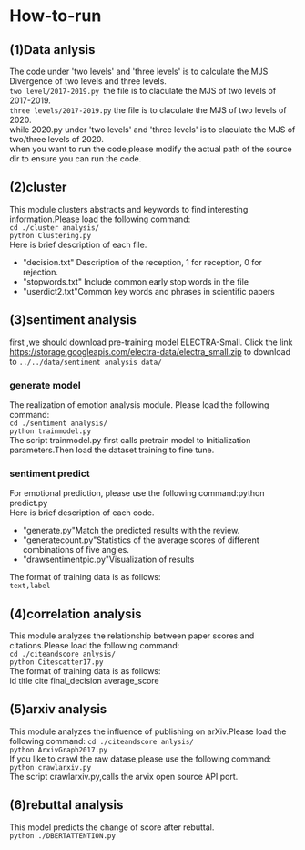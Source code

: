 # How-to-run
## (1)Data anlysis
The code under 'two levels' and 'three levels' is to calculate the MJS Divergence of two levels and three levels.<br>
```two level/2017-2019.py ```the file is to claculate the MJS of two levels of 2017-2019.<br>
```three levels/2017-2019.py``` the file is to claculate the MJS of two levels of 2020.<br>
while 2020.py under 'two levels' and 'three levels' is to claculate the MJS of two/three levels of 2020.<br>
when you want to run the code,please modify the actual path of the source dir to ensure you can run the code.<br>
## (2)cluster
This module clusters abstracts and keywords to find interesting information.Please load the following command:<br>
```cd ./cluster analysis/```<br>
```python Clustering.py```<br>
Here is brief description of each file.<br>

+ "decision.txt"  Description of the reception, 1 for reception, 0 for rejection.<br>
+ "stopwords.txt" Include common early stop words in the file<br>
+ "userdict2.txt"Common key words and phrases in scientific papers<br>
## (3)sentiment analysis
first ,we should download pre-training model ELECTRA-Small. Click the link https://storage.googleapis.com/electra-data/electra_small.zip to download to ```../../data/sentiment analysis data/```
### generate model<br>
The realization of emotion analysis module. Please load the following command:<br>
```cd ./sentiment analysis/```<br>
```python trainmodel.py```<br>
The script trainmodel.py first calls pretrain model to Initialization parameters.Then load the dataset training to fine tune.<br>
### sentiment predict<br>
For emotional prediction, please use the following command:python predict.py<br>
Here is brief description of each code.<br>

+ "generate.py"Match the predicted results with the review.<br>
+ "generatecount.py"Statistics of the average scores of different combinations of five angles.<br>
+ "drawsentimentpic.py"Visualization of results<br>

The format of training data is as follows:<br>
```text,label```<br>
## (4)correlation analysis
This module analyzes the relationship between paper scores and citations.Please load the following command:<br>
```cd ./citeandscore anlysis/```<br>
```python Citescatter17.py```<br>
The format of training data is as follows:<br>
id title cite final_decision average_score<br>
## (5)arxiv analysis
This module analyzes the influence of publishing on arXiv.Please load the following command:
```cd ./citeandscore anlysis/```<br>
```python ArxivGraph2017.py```<br>
If you like to crawl the raw datase,please use the following command:<br>
```python crawlarxiv.py```<br>
The script crawlarxiv.py,calls the arvix open source API port.<br>
## (6)rebuttal analysis
This model predicts the change of score after rebuttal.<br>
```python ./DBERTATTENTION.py```<br>
